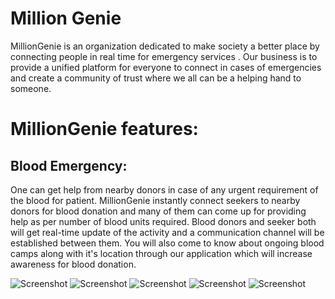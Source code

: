 # Million Genie

MillionGenie is an organization dedicated to make society a better place by connecting people in real time for emergency services . Our business is to provide a unified platform for everyone to connect in cases of emergencies and create a community of trust where we all can be a helping hand to someone.

# MillionGenie features:

## Blood Emergency:
One can get help from nearby donors in case of any urgent requirement of the blood for patient. MillionGenie instantly connect seekers to nearby donors for blood donation and many of them can come up for providing help as per number of blood units required. Blood donors and seeker both will get real-time update of the activity and a communication channel will be established between them. 
You will also come to know about ongoing blood camps along with it's location through our application which will increase awareness for blood donation.


![Screenshot](https://github.com/diipkumar/MillionGenie/blob/master/1.jpg)
![Screenshot](https://github.com/diipkumar/MillionGenie/blob/master/2.jpg)
![Screenshot](https://github.com/diipkumar/MillionGenie/blob/master/3.jpg)
![Screenshot](https://github.com/diipkumar/MillionGenie/blob/master/4.jpg)
![Screenshot](https://github.com/diipkumar/MillionGenie/blob/master/5.jpg)

